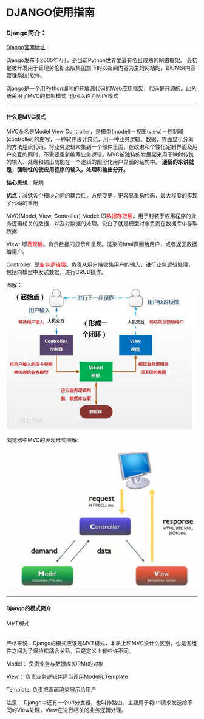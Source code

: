 
# DJANGO使用指南

### Django简介：
[Django官网地址](https://www.djangoproject.com/)

Django发布于2005年7月，是当前Python世界里最有名且成熟的网络框架。 最初是被开发用于管理劳伦斯出版集团旗下的以新闻内容为主的网站的，即CMS(内容管理系统)软件。

Django是一个用Python编写的开放源代码的Web应用框架，代码是开源的。此系统采用了MVC的框架模式, 也可以称为MTV模式

***

#### 什么是MVC模式

MVC全名是Model View Controller，是模型(model)－视图(view)－控制器(controller)的缩写，一种软件设计典范，用一种业务逻辑、数据、界面显示分离的方法组织代码，将业务逻辑聚集到一个部件里面，在改进和个性化定制界面及用户交互的同时，不需要重新编写业务逻辑。MVC被独特的发展起来用于映射传统的输入、处理和输出功能在一个逻辑的图形化用户界面的结构中。 <b>通俗的来讲就是，强制性的使应用程序的输入，处理和输出分开。</b>

<b>核心思想</b>：解耦

<b>优点</b>：减低各个模块之间的耦合性，方便变更，更容易重构代码，最大程度的实现了代码的重用

MVC(Model, View, Controller)
Model: 即<font color=red>数据存取层</font>。用于封装于应用程序的业务逻辑相关的数据，以及对数据的处理。说白了就是模型对象负责在数据库中存取数据

View: 即<font color=red>表现层</font>。负责数据的显示和呈现。渲染的html页面给用户，或者返回数据给用户。

Controller: 即<font color=red>业务逻辑层</font>。负责从用户端收集用户的输入，进行业务逻辑处理，包括向模型中发送数据，进行CRUD操作。

图解：
<br>
![图](images/mvc.jpg)

浏览器中MVC的表现形式图解:
<br>
![图](images/mvc_request_response.png)

***

#### Django的模式简介

###### MVT模式

严格来说，Django的模式应该是MVT模式，本质上和MVC没什么区别，也是各组件之间为了保持松耦合关系，只是定义上有些许不同。

Model： 负责业务与数据库(ORM)的对象

View： 负责业务逻辑并适当调用Model和Template

Template: 负责把页面渲染展示给用户

注意： Django中还有一个url分发器，也叫作路由。主要用于将url请求发送给不同的View处理，View在进行相关的业务逻辑处理。







